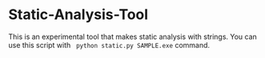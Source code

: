 # Static-Analysis-Tool
 
  This is an experimental tool that makes static analysis with strings. You can use this script with 
``` python static.py SAMPLE.exe``` command.

